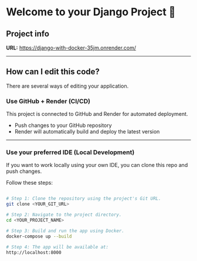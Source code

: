 # Welcome to your Django Project 🚀  

## Project info  
**URL:** https://django-with-docker-35jm.onrender.com/  

---

## How can I edit this code?  

There are several ways of editing your application.  

### **Use GitHub + Render (CI/CD)**  
This project is connected to GitHub and Render for automated deployment.  
- Push changes to your GitHub repository  
- Render will automatically build and deploy the latest version  

---

### **Use your preferred IDE (Local Development)**  

If you want to work locally using your own IDE, you can clone this repo and push changes.  

Follow these steps:  

```bash

# Step 1: Clone the repository using the project's Git URL.
git clone <YOUR_GIT_URL>

# Step 2: Navigate to the project directory.
cd <YOUR_PROJECT_NAME>

# Step 3: Build and run the app using Docker.
docker-compose up --build

# Step 4: The app will be available at:
http://localhost:8000
  
